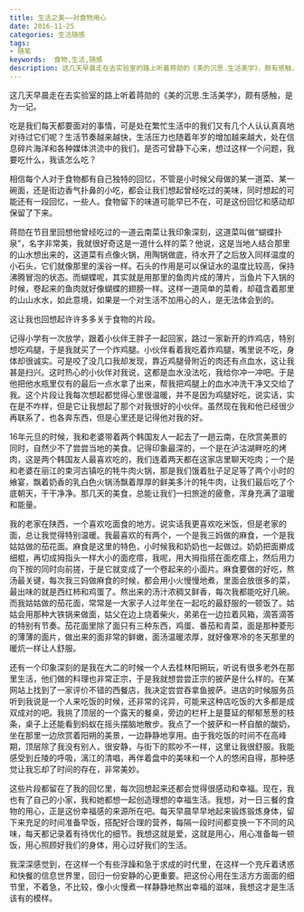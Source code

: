 ```yaml
---
title: 生活之美——对食物用心
date: 2016-11-25
categories: 生活随感
tags: 
- 随笔
keywords:  食物,生活,随感
description: 这几天早晨走在去实验室的路上听着蒋勋的《美的沉思.生活美学》，颇有感触，是为一记。
---
```

这几天早晨走在去实验室的路上听着蒋勋的《美的沉思.生活美学》，颇有感触，是为一记。

吃是我们每天都要面对的事情，可是处在繁忙生活中的我们又有几个人认认真真地对待过它们呢？生活节奏越来越快，生活压力也随着年岁的增加越来越大，处在信息碎片海洋和各种媒体洪流中的我们，是否可曾静下心来，想过这样一个问题，我要吃什么，我该怎么吃？

相信每个人对于食物都有自己独特的回忆，不管是小时候父母做的某一道菜、某一碗面，还是街边香气扑鼻的小吃，都会让我们想起曾经吃过的美味，同时想起的可能还有一段回忆，一些人。食物留下的味道可能早已不在，可是这份回忆和感动却保留了下来。

蒋勋在节目里回想他曾经吃过的一道云南菜让我印象深刻，这道菜叫做“蝴蝶扑泉”，名字非常美，我就很好奇这是一道什么样的菜？他说，这是当地人结合那里的山水想出来的，这道菜有点像火锅，用陶锅做底，待水开了之后放入同样温度的小石头，它们就像那里的溪谷一样。石头的作用是可以保证水的温度比较高，保持沸腾冒泡的状态。而蝴蝶呢，其实就是用那里的鱼肉片成的薄片，当鱼片下入锅的时候，卷起来的鱼肉就好像蝴蝶的翅膀一样。这样一道简单的菜肴，却蕴含着那里的山山水水，如此意境，如果是一个对生活不加用心的人，是无法体会到的。

这让我也回想起许许多多关于食物的片段。

记得小学有一次放学，跟着小伙伴王胖子一起回家，路过一家新开的炸鸡店，特别想吃鸡腿，于是我就买了一个炸鸡腿。小伙伴看着我吃着炸鸡腿，嘴里说不吃，身体却很诚实。可是咬了没几口我却发现，靠近鸡腿骨附近的肉还有点血水，这让我甚是扫兴。这时热心的小伙伴对我说，这都是血水没法吃，我给你冲一冲吧。于是他把他水瓶里仅有的最后一点水拿了出来，帮我把鸡腿上的血水冲洗干净又交给了我。这个片段让我每次想起都觉得心里很温暖，并不是因为鸡腿好吃，说实话，实在是不咋样，但是它让我想起了那个对我很好的小伙伴。虽然现在我和他已经很少再联系了，也各奔东西，但是心里还是记得他对我的好。

16年元旦的时候，我和老婆带着两个韩国友人一起去了一趟云南，在欣赏美景的同时，自然少不了尝尝当地的美食。记得印象最深的，一个是在泸沽湖畔吃的烤肉，这是两个韩国友人最喜欢吃的，我们连着两天都在这家店里聊天吃肉；一个是和老婆在丽江的束河古镇吃的牦牛肉火锅，那是我们饿着肚子足足等了两个小时的飨宴，飘着奶香的乳白色火锅汤飘着厚厚的鲜美多汁的牦牛肉，让我们最后吃了个底朝天，干干净净。那几天的美食，总能让我们一扫旅途的疲惫，浑身充满了温暖和能量。

我的老家在陕西，一个喜欢吃面食的地方。说实话我更喜欢吃米饭，但是老家的面，总让我觉得特别温暖。我最喜欢的有两个，一个是我三妈做的麻食，一个是我姑姑做的茄花面。麻食是这里的特色，小时候我和奶奶也一起做过。奶奶把面擀成细棍，再切成拇指头一样大小的面疙瘩，我呢，用大拇指搭在面疙瘩上，然后用力向下按的同时向前搓，于是它就变成了一个卷起来的小面片。麻食要做的好吃，熬汤最关键，每次我三妈做麻食的时候，都会用小火慢慢地煮，里面会放很多的菜，最出味的就是西红柿和鸡蛋了。熬出来的汤汁浓稠又鲜香，每次我都能吃好几碗。而我姑姑做的茄花面，常常是一大家子人过年坐在一起吃的最舒服的一顿饭了。姑姑会用那种大铁锅来做面，姑父在边上烧着柴火，弟弟在一边拉着风箱，滴答滴答的特别有节奏。茄花面里除了面只有三种东西，鸡蛋、番茄和青菜，面是那种菱形的薄薄的面片，做出来的面非常的鲜嫩，面汤温暖浓厚，就好像寒冷的冬天那里的暖炕一样让人舒服。

还有一个印象深刻的是我在大二的时候一个人去桂林阳朔玩，听说有很多老外在那里生活，他们做的料理也非常正宗，于是我就想尝尝正宗的披萨是什么样的。在某网站上找到了一家评价不错的西餐店，我决定尝尝吞拿鱼披萨。进店的时候服务员听到我说是一个人来吃饭的时候，还非常的诧异，可能来这种店吃饭的大多都是成双成对的吧。我挑了顶层的一个露天的餐桌，旁边的栏杆上是蔓延的郁郁葱葱的枝条，桌子上还能看到蚂蚁在摇头摆脑地散步。我点了一个披萨和一杯自酿的酸奶，坐在那里一边欣赏着阳朔的美景，一边静静地享用。由于我吃饭的时间不在高峰期，顶层除了我没有别人，很安静，与街下的熙吵不一样，这里让我很舒服。我能感受到丘陵的呼吸，漓江的清唱，再伴着盘中的美味和一个人的悠闲自得，那种感觉让我忘却了时间的存在，非常美妙。

这些片段都留在了我的回忆里，每次回想起来还都会觉得很感动和幸福。现在，我也有了自己的小家，我和她都想一起创造理想的幸福生活。我想，对一日三餐的食物的用心，正是这份幸福感的来源所在吧。每天早晨早早地起来锻炼锻炼身体，留下来充足的时间准备早饭，搭配好合理的营养，每隔一段时间都变换一下不同的风味，每天都记录着有待优化的细节。我想这就是爱，这就是用心，用心准备每一顿饭，用心照顾好我们的身体，用心过好我们的生活。

我深深感觉到，在这样一个有些浮躁和急于求成的时代里，在这样一个充斥着诱惑和快餐的信息世界里，回归一份安静的心更重要。把这份心用在生活方方面面的细节里，不着急，不比较，像小火慢煮一样静静地熬出幸福的滋味，我想这才是生活该有的模样。
